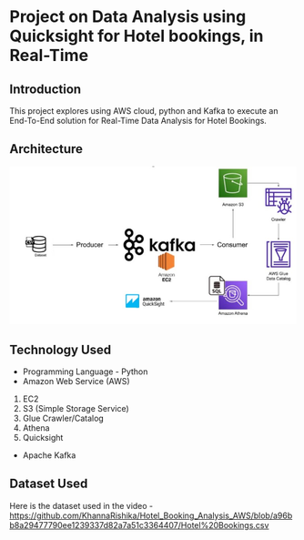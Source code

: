 # Project on Data Analysis using Quicksight for Hotel bookings, in Real-Time

## Introduction 
This project explores using AWS cloud, python and Kafka to execute an End-To-End solution for Real-Time Data Analysis for Hotel Bookings.
                                                                  

## Architecture 
<img src="Architecture.jpg">

## Technology Used
- Programming Language - Python
- Amazon Web Service (AWS)
1. EC2
2. S3 (Simple Storage Service)
3. Glue Crawler/Catalog
4. Athena
6. Quicksight
- Apache Kafka

## Dataset Used
Here is the dataset used in the video - 
https://github.com/KhannaRishika/Hotel_Booking_Analysis_AWS/blob/a96bb8a29477790ee1239337d82a7a51c3364407/Hotel%20Bookings.csv
